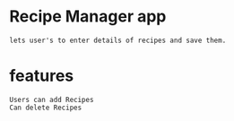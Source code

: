 # Recipe Manager app

    lets user's to enter details of recipes and save them.

# features

    Users can add Recipes
    Can delete Recipes
